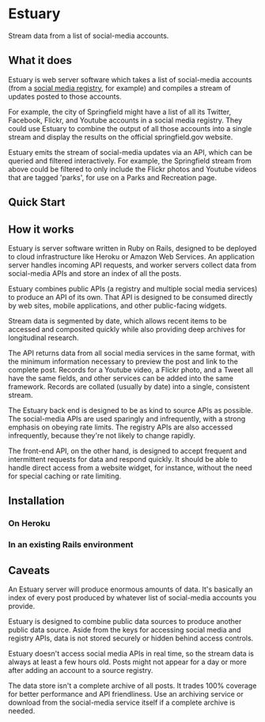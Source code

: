 Estuary
=======

Stream data from a list of social-media accounts.

## What it does

Estuary is web server software which takes a list of social-media accounts (from a [social media registry](https://github.com/usagov/ringsail), for example)  and compiles a stream of updates posted to those accounts.

For example, the city of Springfield might have a list of all its Twitter, Facebook, Flickr, and Youtube accounts in a social media registry. They could use Estuary to combine the output of all those accounts into a single stream and display the results on the official springfield.gov website.

Estuary emits the stream of social-media updates via an API, which can be queried and filtered interactively. For example, the Springfield stream from above could be filtered to only include the Flickr photos and Youtube videos that are tagged 'parks', for use on a Parks and Recreation page. 

## Quick Start

## How it works

Estuary is server software written in Ruby on Rails, designed to be deployed to cloud infrastructure like Heroku or Amazon Web Services. An application server handles incoming API requests, and worker servers collect data from social-media APIs and store an index of all the posts.

Estuary combines public APIs (a registry and multiple social media services) to produce an API of its own. That API is designed to be consumed directly by web sites, mobile applications, and other public-facing widgets. 

Stream data is segmented by date, which allows recent items to be accessed and composited quickly while also providing deep archives for longitudinal research.

The API returns data from all social media services in the same format, with the minimum information necessary to preview the post and link to the complete post. Records for a Youtube video, a Flickr photo, and a Tweet all have the same fields, and other services can be added into the same framework. Records are collated (usually by date) into a single, consistent stream.

The Estuary back end is designed to be as kind to source APIs as possible. The social-media APIs are used sparingly and infrequently, with a strong emphasis on obeying rate limits. The registry APIs are also accessed infrequently, because they're not likely to change rapidly.

The front-end API, on the other hand, is designed to accept frequent and intermittent requests for data and respond quickly. It should be able to handle direct access from a website widget, for instance, without the need for special caching or rate limiting.

## Installation

### On Heroku

### In an existing Rails environment

## Caveats

An Estuary server will produce enormous amounts of data. It's basically an index of every post produced by whatever list of social-media accounts you provide.

Estuary is designed to combine public data sources to produce another public data source. Aside from the keys for accessing social media and registry APIs, data is not stored securely or hidden behind access controls. 

Estuary doesn't access social media APIs in real time, so the stream data is always at least a few hours old. Posts might not appear for a day or more after adding an account to a source registry.

The data store isn't a complete archive of all posts. It trades 100% coverage for better performance and API friendliness. Use an archiving service or download from the social-media service itself if a complete archive is needed.
